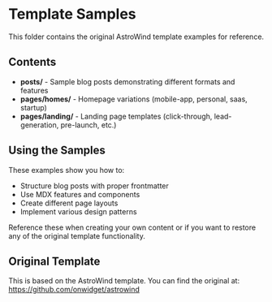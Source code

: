 # Template Samples

This folder contains the original AstroWind template examples for reference.

## Contents

- **posts/** - Sample blog posts demonstrating different formats and features
- **pages/homes/** - Homepage variations (mobile-app, personal, saas, startup)
- **pages/landing/** - Landing page templates (click-through, lead-generation, pre-launch, etc.)

## Using the Samples

These examples show you how to:

- Structure blog posts with proper frontmatter
- Use MDX features and components
- Create different page layouts
- Implement various design patterns

Reference these when creating your own content or if you want to restore any of the original template functionality.

## Original Template

This is based on the AstroWind template. You can find the original at:
https://github.com/onwidget/astrowind
